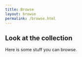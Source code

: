 ```yaml
---
title: Browse
layout: browse
permalink: /browse.html
---
```


## Look at the collection
Here is some stuff you can browse.
